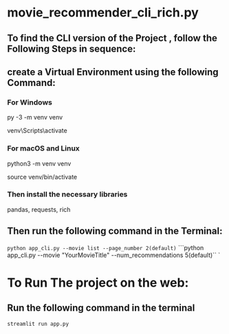 

# movie_recommender_cli_rich.py

## To find the CLI version of the Project , follow the Following Steps in sequence:

## create a Virtual Environment using the following Command:
   ### For Windows
   py -3 -m venv venv
   
   venv\Scripts\activate

   ### For macOS and Linux
   python3 -m venv venv
   
   source venv/bin/activate

   
   ### Then install the necessary libraries
   pandas, requests, rich 

## Then run the following command in the Terminal:
```python app_cli.py --movie list --page_number 2(default)```
```python app_cli.py --movie "YourMovieTitle" --num_recommendations 5(default)``
`


# To Run The project on the web:

## Run the following command in the terminal
```streamlit run app.py```
